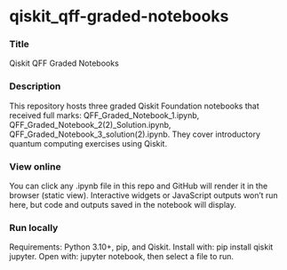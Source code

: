 # qiskit_qff-graded-notebooks

### Title

Qiskit QFF Graded Notebooks​

### Description

This repository hosts three graded Qiskit Foundation notebooks that received full marks: QFF_Graded_Notebook_1.ipynb, QFF_Graded_Notebook_2(2)_Solution.ipynb, QFF_Graded_Notebook_3_solution(2).ipynb. They cover introductory quantum computing exercises using Qiskit.​

### View online

You can click any .ipynb file in this repo and GitHub will render it in the browser (static view). Interactive widgets or JavaScript outputs won’t run here, but code and outputs saved in the notebook will display.​

### Run locally

Requirements: Python 3.10+, pip, and Qiskit. Install with: pip install qiskit jupyter. Open with: jupyter notebook, then select a file to run.
